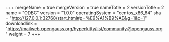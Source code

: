 +++
mergeName = true
mergeVersion = true
nameTotle = 2
versionTotle = 2
name = "ODBC"
version = "1.0.0"
operatingSystem = "centos_x86_64"
sha = "http://127.0.0.1:32768/start.html#p=%E9%A1%B9%AE&g=1&c=1"
downloadlink = "https://mailweb.opengauss.org/hyperkitty/list/community@opengauss.org"
weight =  7
+++